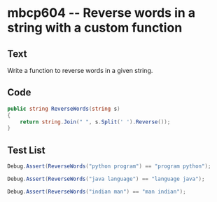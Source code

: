 # mbcp604 -- Reverse words in a string with a custom function

## Text

Write a function to reverse words in a given string.

## Code

```csharp
public string ReverseWords(string s) 
{
    return string.Join(" ", s.Split(' ').Reverse());
}
```

## Test List

```csharp
Debug.Assert(ReverseWords("python program") == "program python");
```

```csharp
Debug.Assert(ReverseWords("java language") == "language java");
```

```csharp
Debug.Assert(ReverseWords("indian man") == "man indian");
```
